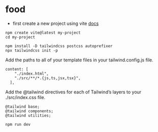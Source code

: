 # food

+ first create a new project using vite [docs](https://tailwindcss.com/docs/guides/vite)

```
npm create vite@latest my-project
cd my-project
```

```
npm install -D tailwindcss postcss autoprefixer
npx tailwindcss init -p
```

Add the paths to all of your template files in your tailwind.config.js file.
```
content: [
    "./index.html",
    "./src/**/*.{js,ts,jsx,tsx}",
  ],
```

Add the @tailwind directives for each of Tailwind’s layers to your ./src/index.css file.
```
@tailwind base;
@tailwind components;
@tailwind utilities;
```

```
npm run dev
```

